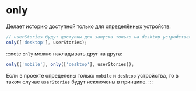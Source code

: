 # only

Делает историю доступной только для определённых устройств:

```ts
// userStories будут доступны для запуска только на desktop устройствах
only(['desktop'], userStories);
```

:::note
`only` можно накладывать друг на друга:

```ts
only(['mobile'], only(['desktop'], userStories));
```

Если в проекте определены только `mobile` и `desktop` устройства, то в таком случае `userStories` будут исключены
в принципе.
:::